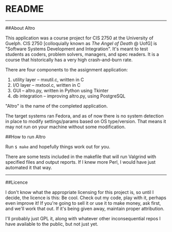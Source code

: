 README
=============
________________

##About Altro

This application was a course project for CIS 2750 at the University of Guelph.
CIS 2750 [colloquially known as *The Angel of Death* @ UofG] is "Software Systems Development and Integration".
It's meant to test students as coders, problem solvers, managers, and spec readers.
It is a course that historically has a very high crash-and-burn rate.

There are four components to the assignment application:

1.  utility layer – mxutil.c, written in C
2.  I/O layer – mxtool.c, written in C
3.  GUI – altro.py, written in Python using Tkinter
4.  db integration – improving altro.py, using PostgreSQL

"Altro" is the name of the completed application.

The target systems ran Fedora, and as of now there is no system detection in place to modify settings/params based on OS type/version.
That means it may not run on your machine without some modification.

##How to run Altro

Run `$ make` and hopefully things work out for you.

There are some tests included in the makefile that will run Valgrind with specified files and output reports.
If I knew more Perl, I would have just automated it that way.

_______
##Licence

I don't know what the appropriate licensing for this project is, so until I decide, the licence is this:
Be cool. Check out my code, play with it, perhaps even improve it!
If you're going to sell it or use it to make money, ask first, and we'll work that out.
If it's being given away, maintain proper attribution.

I'll probably just GPL it, along with whatever other inconsequential repos I have available to the public, but not just yet.